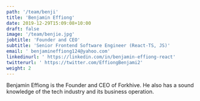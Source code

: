 ```yaml
---
path: '/team/benji'
title: 'Benjamin Effiong'
date: 2019-12-29T15:09:08+10:00
draft: false
image: '/team/benjie.jpg'
jobtitle: 'Founder and CEO'
subtitle: 'Senior Frontend Software Engineer (React-TS, JS)'
email: ' benjamineffiong124@yahoo.com'
linkedinurl: ' https://linkedin.com/in/benjamin-effiong-react'
twitterurl: ' https://twitter.com/EffiongBenjami2'
weight: 2
---
```

Benjamin Effiong is the Founder and CEO of Forkhive. He also has a sound knowledge of the tech industry and its business operation.

